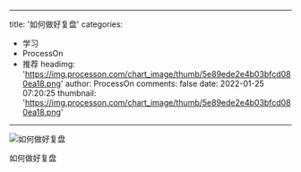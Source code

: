 
---
title: '如何做好复盘'
categories: 
 - 学习
 - ProcessOn
 - 推荐
headimg: 'https://img.processon.com/chart_image/thumb/5e89ede2e4b03bfcd080ea18.png'
author: ProcessOn
comments: false
date: 2022-01-25 07:20:25
thumbnail: 'https://img.processon.com/chart_image/thumb/5e89ede2e4b03bfcd080ea18.png'
---

<div>   
<img class="thumb" alt="如何做好复盘" src="https://img.processon.com/chart_image/thumb/5e89ede2e4b03bfcd080ea18.png" referrerpolicy="no-referrer">
<p>如何做好复盘</p>  
</div>
            